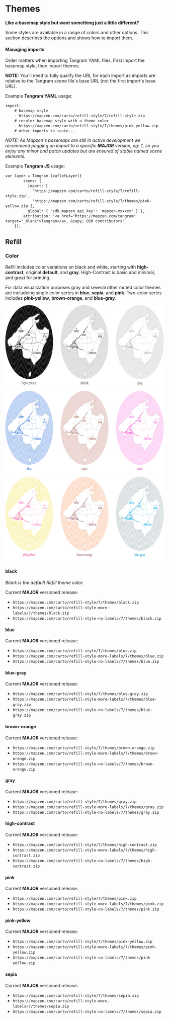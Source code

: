 # Themes

**Like a basemap style but want something just a little different?** 

Some styles are available in a range of colors and other options. This section describes the options and shows how to import them.

#### Managing imports

Order matters when importing Tangram YAML files. First import the basemap style, then import themes.

**NOTE:** You'll need to fully qualify the URL for each import as imports are relative to the Tangram scene file's base URL (not the first import's base URL).

Example **Tangram YAML** usage:

```
import:
    # basemap style
    - https://mapzen.com/carto/refill-style/7/refill-style.zip
    # recolor basemap style with a theme color
    - https://mapzen.com/carto/refill-style/7/themes/pink-yellow.zip
    # other imports to taste...
```

_NOTE: As Mapzen's basemaps are still in active development we recommend pegging an import to a specific **MAJOR** version, eg: `7`, so you enjoy any minor and patch updates but are ensured of stable named scene elements._

Example **Tangram JS** usage:

```
var layer = Tangram.leafletLayer({
        scene: { 
          import: [
            'https://mapzen.com/carto/refill-style/7/refill-style.zip', 
            'https://mapzen.com/carto/refill-style/7/themes/pink-yellow.zip'],
          global: { 'sdk_mapzen_api_key': 'mapzen-xxxxxx' } },
        attribution: '<a href="https://mapzen.com/tangram" target="_blank">Tangram</a>, &copy; OSM contributors'
    });
```

## Refill

### Color

Refill includes color variations on black and white, starting with **high-contrast**, original **default**, and **gray**. High-Contrast is basic and minimal, and great for printing.

For data visualization purposes gray and several other muted color themes are includeing single color series in **blue**, **sepia**, and **pink**. Two-color series includes **pink-yellow**, **brown-orange**, and **blue-gray**.

<img src="img/refill/refill-theme-mallorca_bw.jpg" width=780 height=270>

<img src="img/refill/refill-theme-mallorca_color.jpg" width=780 height=270>

<img src="img/refill/refill-theme-mallorca_2color.jpg" width=780 height=270>

#### black

_Black is the default Refill theme color._

Current **MAJOR** versioned release:

* `https://mapzen.com/carto/refill-style/7/themes/black.zip`
* `https://mapzen.com/carto/refill-style-more-labels/7/themes/black.zip`
* `https://mapzen.com/carto/refill-style-no-labels/7/themes/black.zip`

#### blue

Current **MAJOR** versioned release:

* `https://mapzen.com/carto/refill-style/7/themes/blue.zip`
* `https://mapzen.com/carto/refill-style-more-labels/7/themes/blue.zip`
* `https://mapzen.com/carto/refill-style-no-labels/7/themes/blue.zip`

#### blue-gray

Current **MAJOR** versioned release:

* `https://mapzen.com/carto/refill-style/7/themes/blue-gray.zip`
* `https://mapzen.com/carto/refill-style-more-labels/7/themes/blue-gray.zip`
* `https://mapzen.com/carto/refill-style-no-labels/7/themes/blue-gray.zip`


#### brown-orange

Current **MAJOR** versioned release:

* `https://mapzen.com/carto/refill-style/7/themes/brown-orange.zip`
* `https://mapzen.com/carto/refill-style-more-labels/7/themes/brown-orange.zip`
* `https://mapzen.com/carto/refill-style-no-labels/7/themes/brown-orange.zip`


#### gray

Current **MAJOR** versioned release:

* `https://mapzen.com/carto/refill-style/7/themes/gray.zip`
* `https://mapzen.com/carto/refill-style-more-labels/7/themes/gray.zip`
* `https://mapzen.com/carto/refill-style-no-labels/7/themes/gray.zip`


#### high-contrast

Current **MAJOR** versioned release:

* `https://mapzen.com/carto/refill-style/7/themes/high-contrast.zip`
* `https://mapzen.com/carto/refill-style-more-labels/7/themes/high-contrast.zip`
* `https://mapzen.com/carto/refill-style-no-labels/7/themes/high-contrast.zip`


#### pink

Current **MAJOR** versioned release:

* `https://mapzen.com/carto/refill-style/7/themes/pink.zip`
* `https://mapzen.com/carto/refill-style-more-labels/7/themes/pink.zip`
* `https://mapzen.com/carto/refill-style-no-labels/7/themes/pink.zip`


#### pink-yellow

Current **MAJOR** versioned release:

* `https://mapzen.com/carto/refill-style/7/themes/pink-yellow.zip`
* `https://mapzen.com/carto/refill-style-more-labels/7/themes/pink-yellow.zip`
* `https://mapzen.com/carto/refill-style-no-labels/7/themes/pink-yellow.zip`


#### sepia

Current **MAJOR** versioned release:

* `https://mapzen.com/carto/refill-style/7/themes/sepia.zip`
* `https://mapzen.com/carto/refill-style-more-labels/7/themes/sepia.zip`
* `https://mapzen.com/carto/refill-style-no-labels/7/themes/sepia.zip`
